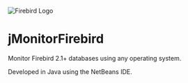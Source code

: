 ![Firebird Logo](https://www.totaljs.com/exports/firebird-logo.png)

# jMonitorFirebird
Monitor Firebird 2.1+ databases using any operating system.

Developed in Java using the NetBeans IDE.
